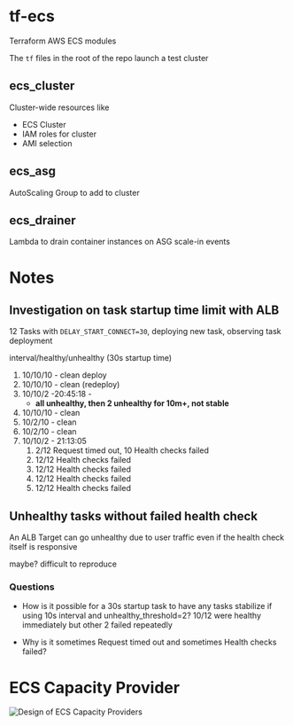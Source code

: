 # tf-ecs

Terraform AWS ECS modules

The `tf` files in the root of the repo launch a test cluster

## ecs_cluster

Cluster-wide resources like

- ECS Cluster
- IAM roles for cluster
- AMI selection

## ecs_asg

AutoScaling Group to add to cluster

## ecs_drainer

Lambda to drain container instances on ASG scale-in events


# Notes

## Investigation on task startup time limit with ALB

12 Tasks with `DELAY_START_CONNECT=30`, deploying new task, observing task deployment

interval/healthy/unhealthy (30s startup time)
1. 10/10/10 - clean deploy
2. 10/10/10 - clean (redeploy)
3. 10/10/2 -20:45:18 -  
    - **all unhealthy, then 2 unhealthy for 10m+,  not stable**
4. 10/10/10 - clean
5. 10/2/10 - clean 
6. 10/2/10 - clean
7. 10/10/2 - 21:13:05 
    1. 2/12 Request timed out, 10 Health checks failed
    2. 12/12 Health checks failed
    3. 12/12 Health checks failed
    4. 12/12 Health checks failed
    5. 12/12 Health checks failed

## Unhealthy tasks without failed health check

An ALB Target can go unhealthy due to user traffic even if the health check itself is responsive

maybe? difficult to reproduce

### Questions

- How is it possible for a 30s startup task to have any tasks stabilize if using 10s interval and 
unhealthy_threshold=2? 10/12 were healthy immediately but other 2 failed repeatedly

- Why is it sometimes Request timed out and sometimes Health checks failed?


# ECS Capacity Provider

![Design of ECS Capacity Providers](https://user-images.githubusercontent.com/4712580/140661791-eeeda7ae-78ed-415b-8369-7645b01bfb1b.png)